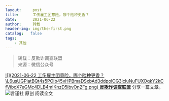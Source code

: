 ```yaml
---
layout:     post
title:      工伤雇主团意险，哪个险种更香？
date:       2021-06-22
author:     转载
header-img: img/the-first.png
catalog:   false
tags:
    - 其他
---
```


<blockquote><p>转载：反欺诈调查联盟<br>
来源：微信公众号</p></blockquote>

[![](2021-06-22
工伤雇主团意险，哪个险种更香？\\L6usUGPiatBQt4s5POib45vHPBmaDSxbAd3ddpolOG3lcluNuFUXOqkY2kCfViboX7eGMc4DLB4mlKnzD5ibvOn2Fg.png)
**反欺诈调查联盟**](javascript:;)
分享一篇文章。
![](http://wx.qlogo.cn/mmhead/Q3auHgzwzM4klqu9gILlPlnTBcTxSqPuYbslkoXcjRVexcduoYcbwg/0)言谨社
原创
阅读全文
